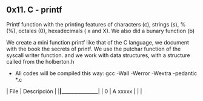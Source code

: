 ## 0x11. C - printf

Printf function with the printing features of characters (c), strings (s), % (%), octales (0), hexadecimals ( x and X). We also did a 
bunary function (b)

We create a mini function printf like that of the C language, we document with the book the secrets of printf.
We use the putchar function of the syscall writer function. and we work with data structures,
with a structure called from the holberton.h

- All codes will be compiled this way: gcc -Wall -Werror -Wextra -pedantic *.c


| File		   | Descripción		     |
|__________________|_________________________________|
| 0		   | A xxxxx					|
|
|